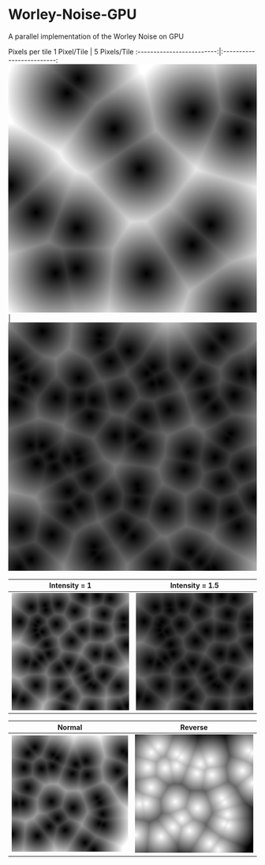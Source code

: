 # Worley-Noise-GPU
A parallel implementation of the Worley Noise on GPU


Pixels per tile
1 Pixel/Tile | 5 Pixels/Tile
:-------------------------:|:-------------------------:
![Image description](examples/aPPtile1.png)  |  ![Image description](examples/aPPtile5.png)

Intensity = 1 | Intensity = 1.5
:-------------------------:|:-------------------------:
![Image description](examples/bIntensity1.png) | ![Image description](examples/bIntensity1.5.png)

Normal | Reverse
:-------------------------:|:-------------------------:
![Image description](examples/cNoReverse.png) | ![Image description](examples/cReverse.png)
